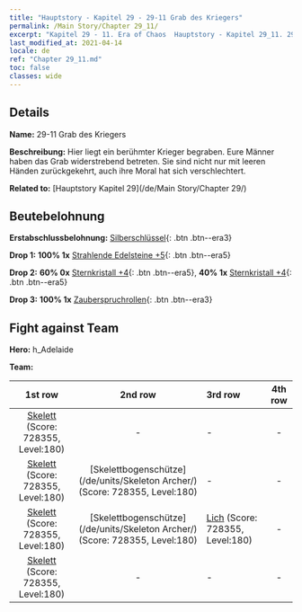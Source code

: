```yaml
---
title: "Hauptstory - Kapitel 29 - 29-11 Grab des Kriegers"
permalink: /Main Story/Chapter 29_11/
excerpt: "Kapitel 29 - 11. Era of Chaos  Hauptstory - Kapitel 29_11. 29-11 Grab des Kriegers"
last_modified_at: 2021-04-14
locale: de
ref: "Chapter 29_11.md"
toc: false
classes: wide
---
```


## Details

 **Name:** 29-11 Grab des Kriegers

 **Beschreibung:** Hier liegt ein berühmter Krieger begraben. Eure Männer haben das Grab widerstrebend betreten. Sie sind nicht nur mit leeren Händen zurückgekehrt, auch ihre Moral hat sich verschlechtert.

 **Related to:** [Hauptstory Kapitel 29](/de/Main Story/Chapter 29/)

## Beutebelohnung

 **Erstabschlussbelohnung:** [Silberschlüssel](/de/Items/con_693/){: .btn .btn--era3}

 **Drop 1:** **100% 1x** [Strahlende Edelsteine +5](/de/Items/mat_100/){: .btn .btn--era5}

 **Drop 2:** **60% 0x** [Sternkristall +4](/de/Items/mat_94/){: .btn .btn--era5}, **40% 1x** [Sternkristall +4](/de/Items/mat_94/){: .btn .btn--era5}

 **Drop 3:** **100% 1x** [Zauberspruchrollen](/de/Items/con_694/){: .btn .btn--era3}


## Fight against Team
 **Hero:** h_Adelaide

 **Team:**


  | 1st row | 2nd row | 3rd row | 4th row |
  |:----:|:----:|:----|:----:|
  | [Skelett](/de/units/Skeleton/) (Score: 728355, Level:180)  | - | - | - |
  | [Skelett](/de/units/Skeleton/) (Score: 728355, Level:180)  | [Skelettbogenschütze](/de/units/Skeleton Archer/) (Score: 728355, Level:180)  | - | - |
  | [Skelett](/de/units/Skeleton/) (Score: 728355, Level:180)  | [Skelettbogenschütze](/de/units/Skeleton Archer/) (Score: 728355, Level:180)  | [Lich](/de/units/Lich/) (Score: 728355, Level:180)  | - |
  | [Skelett](/de/units/Skeleton/) (Score: 728355, Level:180)  | - | - | - |


